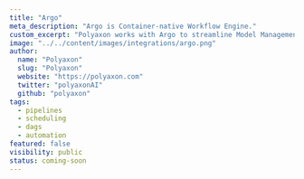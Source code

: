 ```yaml
---
title: "Argo"
meta_description: "Argo is Container-native Workflow Engine."
custom_excerpt: "Polyaxon works with Argo to streamline Model Management."
image: "../../content/images/integrations/argo.png"
author:
  name: "Polyaxon"
  slug: "Polyaxon"
  website: "https://polyaxon.com"
  twitter: "polyaxonAI"
  github: "polyaxon"
tags: 
  - pipelines
  - scheduling
  - dags
  - automation
featured: false
visibility: public
status: coming-soon
---
```

